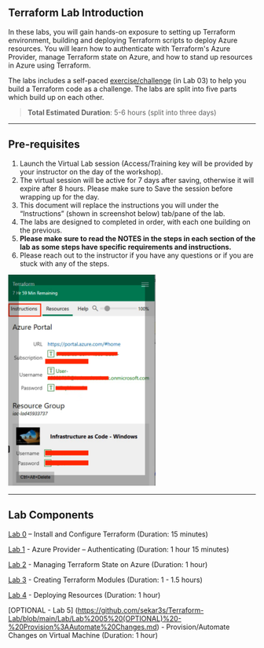 ## Terraform Lab Introduction

In these labs, you will gain hands-on exposure to setting up Terraform environment, building and deploying Terraform scripts to deploy Azure resources. You will learn how to authenticate with Terraform's Azure Provider, manage Terraform state on Azure, and how to stand up resources in Azure using Terraform.

The labs includes a self-paced [exercise/challenge](https://github.com/sekar3s/Terraform-Lab/blob/main/Lab/Lab%2003%20-%20Creating%20Terraform%20Modules.md) (in Lab 03) to help you build a Terraform code as a challenge. The labs are split into five parts which build up on each other. 

> **Total Estimated Duration**: 5-6 hours (split into three days)

---

## Pre-requisites

1. Launch the Virtual Lab session (Access/Training key will be provided by your instructor on the day of the workshop).
2. The virtual session will be active for 7 days after saving, otherwise it will expire after 8 hours. Please make sure to Save the session before wrapping up for the day.
3. This document will replace the instructions you will under the “Instructions” (shown in screenshot below) tab/pane of the lab.
4. The labs are designed to completed in order, with each one building on the previous.
5. **Please make sure to read the NOTES in the steps in each section of the lab as some steps have specific requirements and instructions.**
6. Please reach out to the instructor if you have any questions or if you are stuck with any of the steps.

<img src="images/be04a9414465ed5d7d1be43d60374058.png" alt="drawing" width="300"/>

---

## Lab Components

[Lab 0](https://github.com/sekar3s/Terraform-Lab/blob/main/Lab/Lab%200%20-%20Install%20and%20Configure%20Terraform.md) – Install and Configure Terraform (Duration: 15 minutes)

[Lab 1](https://github.com/sekar3s/Terraform-Lab/blob/main/Lab/Lab%2001%20-%20Azure%20Provider%20-%20Authenticating.md) - Azure Provider – Authenticating (Duration: 1 hour 15 minutes)

[Lab 2](https://github.com/sekar3s/Terraform-Lab/blob/main/Lab/Lab%2002%20-%20Managing%20Terraform%20State%20on%20Azure.md) - Managing Terraform State on Azure (Duration: 1 hour)

[Lab 3](https://github.com/sekar3s/Terraform-Lab/blob/main/Lab/Lab%2003%20-%20Creating%20Terraform%20Modules.md) - Creating Terraform Modules (Duration: 1 - 1.5 hours)

[Lab 4](https://github.com/sekar3s/Terraform-Lab/blob/main/Lab/Lab%2004%20-%20Deploying%20Resources.md) - Deploying Resources (Duration: 1 hour)

[OPTIONAL - Lab 5] (https://github.com/sekar3s/Terraform-Lab/blob/main/Lab/Lab%2005%20(OPTIONAL)%20-%20Provision%3AAutomate%20Changes.md) - Provision/Automate Changes on Virtual Machine (Duration: 1 hour)

